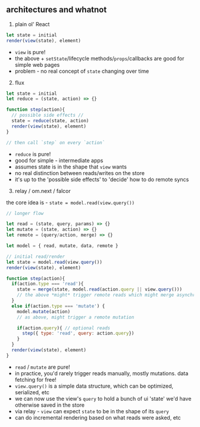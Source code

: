 architectures and whatnot
---

1. plain ol' React

  ```jsx
  let state = initial
  render(view(state), element)
  ```
  - `view` is pure!
  - the above + `setState`/lifecycle methods/`props`/callbacks are good for simple web pages
  - problem - no real concept of `state` changing over time

2. flux

  ```jsx
  let state = initial
  let reduce = (state, action) => {}

  function step(action){
    // possible side effects //
    state = reduce(state, action)
    render(view(state), element)
  }

  // then call `step` on every `action`
  ```
  - `reduce` is pure!
  - good for simple - intermediate apps
  - assumes state is in the shape that `view` wants
  - no real distinction between reads/writes on the store
  - it's up to the 'possible side effects' to 'decide' how to do remote syncs


3. relay / om.next / falcor

  the core idea is - `state = model.read(view.query())`

  ```jsx
  // longer flow

  let read = (state, query, params) => {}
  let mutate = (state, action) => {}
  let remote = (query/action, merge) => {}

  let model = { read, mutate, data, remote }

  // initial read/render
  let state = model.read(view.query())
  render(view(state), element)

  function step(action){
    if(action.type === 'read'){
      state = merge(state, model.read(action.query || view.query()))
      // the above *might* trigger remote reads which might merge asynchronously
    }
    else if(action.type === 'mutate') {
      model.mutate(action)
      // as above, might trigger a remote mutation

      if(action.query){ // optional reads
        step({ type: 'read', query: action.query})
      }
    }
    render(view(state), element)
  }
  ```
  - `read` / `mutate` are pure!
  - in practice, you'd rarely trigger reads manually, mostly mutations. data fetching for free!
  - `view.query()` is a simple data structure, which can be optimized, serialized, etc
  - we can now use the view's `query` to hold a bunch of ui 'state' we'd have otherwise saved in the store
  - via relay - `view` can expect `state` to be in the shape of its `query`
  - can do incremental rendering based on what reads were asked, etc
